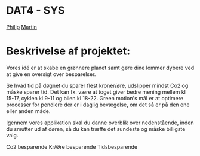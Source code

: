# DAT4 - SYS

[Philip](https://github.com/PhilipHatley)
[Martin](https://github.com/martinthuren)


# Beskrivelse af projektet: 

Vores idé er at skabe en grønnere planet samt gøre dine lommer dybere ved at give en oversigt over besparelser. 

Se hvad tid på døgnet du sparer flest kroner/øre, udslipper mindst Co2 og måske sparer tid. Det kan fx. være at toget giver bedre mening mellem kl 15-17, cyklen kl 9-11 og bilen kl 18-22. 
Green motion's mål er at optimere processer for pendlere der er i daglig bevægelse, om det så er på den ene eller anden måde. 

Igennem vores applikation skal du danne overblik over nedenstående, inden du smutter ud af døren, så du kan træffe det sundeste og måske billigste valg. 


Co2 besparende 
Kr/Øre besparende 
Tidsbesparende


